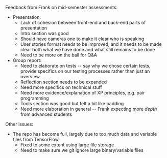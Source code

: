 Feedback from Frank on mid-semester assessments:

* Presentation:
    - Lack of cohesion between front-end and back-end parts of presentation
    - Intro section was good
    - Should have cameras one to make it clear who is speaking
    - User stories format needs to be improved, and it needs to be made clear both what we have done and what still remains to be done
    - Need to be more on the ball for Q&A
* Group report:
    - Need to elaborate on tests -- say why we chose certain tests, provide specifics on our testing processes rather than just an overview
    - Reflection section needs to be expanded
    - Need more specifics on technical stuff
    - Need more evidence/explanation of XP principles, e.g. pair programming
    - Tools section was good but felt a bit like padding
    - Need more elaboration in general -- Frank expecting more *depth* from advanced students

Other issues:

* The repo has become full, largely due to too much data and variable files from TensorFlow
    - Fixed to some extent using large file storage
    - Need to make sure we git ignore large binary/variable files